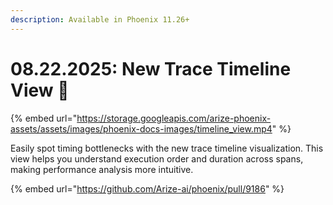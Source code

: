 ```yaml
---
description: Available in Phoenix 11.26+
---
```


# 08.22.2025: New Trace Timeline View 🔭

{% embed url="https://storage.googleapis.com/arize-phoenix-assets/assets/images/phoenix-docs-images/timeline_view.mp4" %}

Easily spot timing bottlenecks with the new trace timeline visualization. This view helps you understand execution order and duration across spans, making performance analysis more intuitive.

{% embed url="https://github.com/Arize-ai/phoenix/pull/9186" %}
